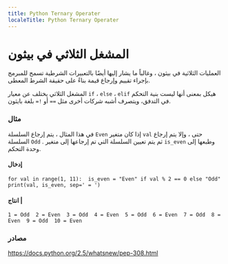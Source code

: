 ```yaml
---
title: Python Ternary Operater
localeTitle: Python Ternary Operater
---
```

# المشغل الثلاثي في ​​بيثون

العمليات الثلاثية في بيثون ، وغالباً ما يشار إليها أيضًا بالتعبيرات الشرطية تسمح للمبرمج بإجراء تقييم وإرجاع قيمة بناءً على حقيقة الشرط المعطى.

المشغل الثلاثي يختلف عن معيار `if` ، `else` ، `elif` هيكل بمعنى أنها ليست بنية التحكم في التدفق، ويتصرف أشبه شركات أخرى مثل `==` أو `!=` بلغة بايثون.

### مثال

في هذا المثال ، يتم إرجاع السلسلة `Even` إذا كان متغير `val` حتى ، وإلا يتم إرجاع السلسلة `Odd` . ثم يتم تعيين السلسلة التي تم إرجاعها إلى متغير `is_even` وطبعها إلى وحدة التحكم.

#### إدخال

 `for val in range(1, 11): 
    is_even = "Even" if val % 2 == 0 else "Odd" 
    print(val, is_even, sep=' = ') 
` 

#### انتاج |

 `1 = Odd 
 2 = Even 
 3 = Odd 
 4 = Even 
 5 = Odd 
 6 = Even 
 7 = Odd 
 8 = Even 
 9 = Odd 
 10 = Even 
` 

### مصادر

https://docs.python.org/2.5/whatsnew/pep-308.html